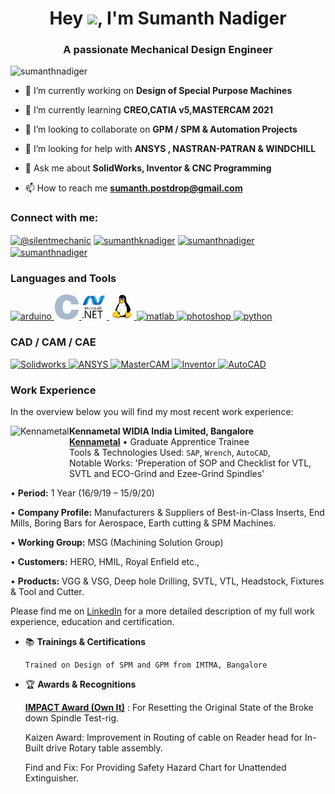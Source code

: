 <h1 align="center">Hey <img src="https://media.giphy.com/media/hvRJCLFzcasrR4ia7z/giphy.gif" width="25px">, I'm Sumanth Nadiger</h1>
<h3 align="center">A passionate Mechanical Design Engineer</h3>

<p align="left"> <img src="https://komarev.com/ghpvc/?username=sumanthnadiger&label=Profile%20views&color=0e75b6&style=flat" alt="sumanthnadiger" /> </p>

- 🔭 I’m currently working on **Design of Special Purpose Machines**

- 🌱 I’m currently learning **CREO,CATIA v5,MASTERCAM 2021**

- 👯 I’m looking to collaborate on **GPM / SPM & Automation Projects**

- 🤝 I’m looking for help with **ANSYS , NASTRAN-PATRAN & WINDCHILL**

- 💬 Ask me about **SolidWorks, Inventor & CNC Programming**

- 📫 How to reach me **sumanth.postdrop@gmail.com**


<h3 align="left">Connect with me:</h3>
<p align="left">
<a href="https://twitter.com/silentmechanic" target="blank"><img align="center" src="https://cdn.jsdelivr.net/npm/simple-icons@3.0.1/icons/twitter.svg" alt="@silentmechanic" height="30" width="40" /></a>
<a href="https://linkedin.com/in/sumanthknadiger" target="blank"><img align="center" src="https://cdn.jsdelivr.net/npm/simple-icons@3.0.1/icons/linkedin.svg" alt="sumanthknadiger" height="30" width="40" /></a>
<a href="https://instagram.com/sumanthnadiger" target="blank"><img align="center" src="https://cdn.jsdelivr.net/npm/simple-icons@3.0.1/icons/instagram.svg" alt="sumanthnadiger" height="30" width="40" /></a>
<a href="https://www.notion.so/mechdesign" target="blank"><img align="center" src="https://simpleicons.org/icons/notion.svg" alt="sumanthnadiger" height="30" width="40" /></a>
</p>

<h3 align="left">Languages and Tools</h3>
<p align="left"> 
<a href="https://www.arduino.cc/" target="_blank"> <img src="https://cdn.worldvectorlogo.com/logos/arduino-1.svg" alt="arduino" width="40" height="40"/> </a> <a href="https://www.cprogramming.com/" target="_blank"> <img src="https://raw.githubusercontent.com/devicons/devicon/master/icons/c/c-original.svg" alt="c" width="40" height="40"/> </a> <a href="https://dotnet.microsoft.com/" target="_blank"> <img src="https://raw.githubusercontent.com/devicons/devicon/master/icons/dot-net/dot-net-original-wordmark.svg" alt="dotnet" width="40" height="40"/> </a> <a href="https://www.linux.org/" target="_blank"> <img src="https://raw.githubusercontent.com/devicons/devicon/master/icons/linux/linux-original.svg" alt="linux" width="40" height="40"/> </a> <a href="https://www.mathworks.com/" target="_blank"> <img src="https://raw.githubusercontent.com/simple-icons/simple-icons/master/icons/mathworks.svg" alt="matlab" width="40" height="40"/> </a> <a href="https://www.photoshop.com/en" target="_blank"> <img src="https://simpleicons.org/icons/adobephotoshop.svg" alt="photoshop" width="40" height="40"/> </a> <a href="https://www.python.org" target="_blank"> <img src="https://simpleicons.org/icons/python.svg" alt="python" width="40" height="40"/> </a> </p>

<h3 align="left">CAD / CAM / CAE</h3>
<p align="left"> <a href="https://https://www.solidworks.com/" target="_blank"> <img src="https://img.icons8.com/color/452/solidworks.png" alt="Solidworks" width="40" height="40"/> </a> <a href="https://https://www.Ansys.com/" target="_blank"> <img src="https://media-exp1.licdn.com/dms/image/C4E0BAQHfvGj3c61V2w/company-logo_200_200/0/1582550958594?e=1628121600&v=beta&t=jiFrUNzXufzSSE9jxOJeSHrJLWfDARaITojcbmO_9_Q" alt="ANSYS" width="40" height="40"/> </a> <a href="https://www.mastercam.com/" target="_blank"> <img src="https://www.solidworks.com/sites/default/files/files.solidworks.com/partners/company-logos/micon-and-mastercam2121.png" alt="MasterCAM" width="40" height="40"/> </a> <a href="https://www.autodesk.com/" target="_blank"> <img src="https://blogs.autodesk.com/inventor/wp-content/uploads/sites/73/2017/09/inventor-icon-128px-hd.png" alt="Inventor" width="40" height="40"/> </a> <a href="https://www.autodesk.com/" target="_blank"> <img src="https://img.icons8.com/color/2x/autodesk-autocad.png" alt="AutoCAD" width="40" height="40"/> </a>
</p>

### Work Experience
In the overview below you will find my most recent work experience:

[<img align="left" height="94px" width="94px" alt="Kennametal" src="https://iconape.com/wp-content/files/pm/73145/svg/kennametal.svg"/>](http://www.kennametal.com/)

**Kennametal WIDIA India Limited, Bangalore** \
[**Kennametal**](http://www.kennametal.com/) • Graduate Apprentice Trainee \
Tools & Technologies Used: `SAP`, `Wrench`, `AutoCAD`, \
Notable Works: 'Preperation of SOP and Checklist for VTL, SVTL and ECO-Grind and Ezee-Grind Spindles'
      
   • **Period:** 1 Year (16/9/19 – 15/9/20)
      
   • **Company Profile:** Manufacturers & Suppliers of Best-in-Class Inserts, End Mills, 
      Boring Bars for Aerospace, Earth cutting & SPM Machines.
      
   • **Working Group:** MSG (Machining Solution Group)
      
   • **Customers:** HERO, HMIL, Royal Enfield etc.,
      
   • **Products:** VGG & VSG, Deep hole Drilling, SVTL, VTL, Headstock, Fixtures & Tool and Cutter.
<br/>

Please find me on [LinkedIn](https://linkedin.com/in/sumanthknadiger) for a more detailed description of my full work experience, education and certification.
      
- 📚 **Trainings & Certifications**
      
      Trained on Design of SPM and GPM from IMTMA, Bangalore 
      
- 🏆 **Awards & Recognitions**
      
     [**IMPACT Award (Own It)**](https://docs.google.com/viewer?url=https://github.com/SumanthNadiger/SumanthNadiger/blob/main/Documents/E-Certificate.pdf) : For Resetting the Original State of the Broke down Spindle Test-rig.
      
     Kaizen Award: Improvement in Routing of cable on Reader head for In-Built drive Rotary table assembly.
      
     Find and Fix: For Providing Safety Hazard Chart for Unattended Extinguisher.

